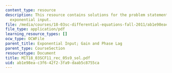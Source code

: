 ```yaml
---
content_type: resource
description: This resource contains solutions for the problem statements related to
  exponential input.
file: /media/courses/18-03sc-differential-equations-fall-2011/ab1e98eac3f642f23fa9daab5c8755ca_MIT18_03SCF11_rec_05s9_sol.pdf
file_type: application/pdf
learning_resource_types: []
ocw_type: OCWFile
parent_title: Exponential Input; Gain and Phase Lag
parent_type: CourseSection
resourcetype: Document
title: MIT18_03SCF11_rec_05s9_sol.pdf
uid: ab1e98ea-c3f6-42f2-3fa9-daab5c8755ca
---
```

